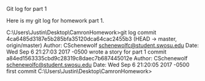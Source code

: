 Git log for part 1

Here is my git log for homework part 1.

C:\Users\Justin\Desktop\CamronHomework>git log
commit 4ca6485d3187e5b285bfa35120dca64cac2455b3 (HEAD -> master, origin/master)
Author: CSchenewolf <schenewolfc@student.swosu.edu>
Date:   Wed Sep 6 21:27:03 2017 -0500
    wrote a story for part 1
commit a84ed1563335cbd9c28319c8daec7b687445012e
Author: CSchenewolf <schenewolfc@student.swosu.edu>
Date:   Wed Sep 6 21:20:05 2017 -0500
    first commit
C:\Users\Justin\Desktop\CamronHomework>